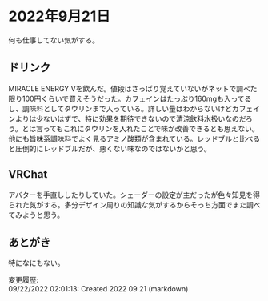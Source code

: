 # 2022年9月21日

何も仕事してない気がする。

## ドリンク

MIRACLE ENERGY Vを飲んだ。値段はさっぱり覚えていないがネットで調べた限り100円くらいで買えそうだった。カフェインはたっぷり160mgも入ってるし、調味料としてタウリンまで入っている。詳しい量はわからないけどカフェインよりは少ないはずで、特に効果を期待できないので清涼飲料水扱いなのだろう。とは言ってもこれにタウリンを入れたことで味が改善できるとも思えない。他にも旨味系調味料でよく見るアミノ酸類が含まれている。レッドブルと比べると圧倒的にレッドブルだが、悪くない味なのではないかと思う。

## VRChat

アバターを手直ししたりしていた。シェーダーの設定が主だったが色々知見を得られた気がする。多分デザイン周りの知識な気がするからそっち方面でまた調べてみようと思う。

## あとがき

特になにもない。

変更履歴:  
09/22/2022 02:01:13: Created 2022 09 21 (markdown)  
